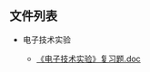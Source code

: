 

## 文件列表

- 电子技术实验

    - [《电子技术实验》复习题.doc](https://github.com/bjut-swift/BJUT-Helper/raw/master/%E7%94%B5%E5%AD%90%E6%8A%80%E6%9C%AF%E5%AE%9E%E9%AA%8C/%E3%80%8A%E7%94%B5%E5%AD%90%E6%8A%80%E6%9C%AF%E5%AE%9E%E9%AA%8C%E3%80%8B%E5%A4%8D%E4%B9%A0%E9%A2%98.doc)

